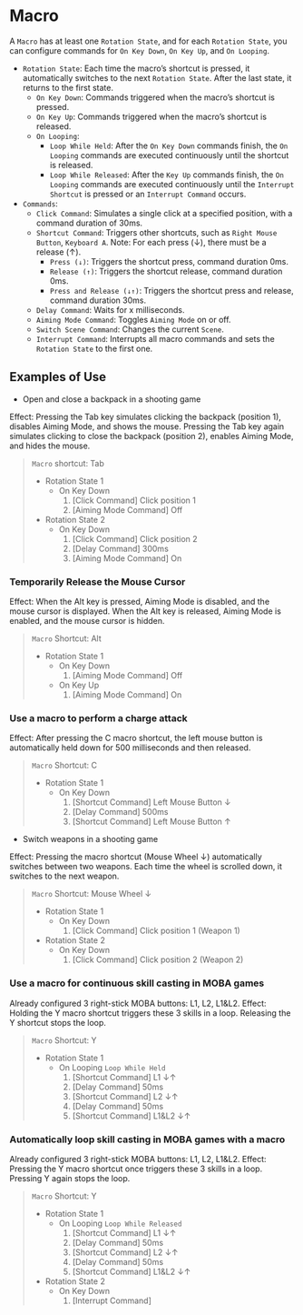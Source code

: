 # Macro

A `Macro` has at least one `Rotation State`, and for each `Rotation State`, you can configure commands for `On Key Down`, `On Key Up`, and `On Looping`.

* `Rotation State`: Each time the macro’s shortcut is pressed, it automatically switches to the next `Rotation State`. After the last state, it returns to the first state.
    * `On Key Down`: Commands triggered when the macro’s shortcut is pressed.
    * `On Key Up`: Commands triggered when the macro’s shortcut is released.
    * `On Looping`:
        * `Loop While Held`: After the `On Key Down` commands finish, the `On Looping` commands are executed continuously until the shortcut is released.
        * `Loop While Released`: After the `Key Up` commands finish, the `On Looping` commands are executed continuously until the `Interrupt Shortcut` is pressed or an `Interrupt Command` occurs.
* `Commands`:
    * `Click Command`: Simulates a single click at a specified position, with a command duration of 30ms.
    * `Shortcut Command`: Triggers other shortcuts, such as `Right Mouse Button`, `Keyboard A`. Note: For each press (↓), there must be a release (↑).
        * `Press (↓)`: Triggers the shortcut press, command duration 0ms.
        * `Release (↑)`: Triggers the shortcut release, command duration 0ms.
        * `Press and Release (↓↑)`: Triggers the shortcut press and release, command duration 30ms.
    * `Delay Command`: Waits for x milliseconds.
    * `Aiming Mode Command`: Toggles `Aiming Mode` on or off.
    * `Switch Scene Command`: Changes the current `Scene`.
    * `Interrupt Command`: Interrupts all macro commands and sets the `Rotation State` to the first one.

## Examples of Use
* Open and close a backpack in a shooting game

Effect: Pressing the Tab key simulates clicking the backpack (position 1), disables Aiming Mode, and shows the mouse.
Pressing the Tab key again simulates clicking to close the backpack (position 2), enables Aiming Mode, and hides the mouse.

> `Macro` shortcut: Tab
> * Rotation State 1
>   * On Key Down
>       1. [Click Command] Click position 1
>       2. [Aiming Mode Command] Off
> * Rotation State 2
>   * On Key Down
>       1. [Click Command] Click position 2
>       2. [Delay Command] 300ms
>       3. [Aiming Mode Command] On

### Temporarily Release the Mouse Cursor

Effect: When the Alt key is pressed, Aiming Mode is disabled, and the mouse cursor is displayed. When the Alt key is released, Aiming Mode is enabled, and the mouse cursor is hidden.

> `Macro` Shortcut: Alt
> * Rotation State 1
>   * On Key Down
>       1. [Aiming Mode Command] Off
>   * On Key Up
>       1. [Aiming Mode Command] On

### Use a macro to perform a charge attack

Effect: After pressing the C macro shortcut, the left mouse button is automatically held down for 500 milliseconds and then released.

> `Macro` Shortcut: C
> * Rotation State 1
>   * On Key Down
>       1. [Shortcut Command] Left Mouse Button ↓
>       2. [Delay Command] 500ms
>       3. [Shortcut Command] Left Mouse Button ↑

* Switch weapons in a shooting game

Effect: Pressing the macro shortcut (Mouse Wheel ↓) automatically switches between two weapons. Each time the wheel is scrolled down, it switches to the next weapon.

> `Macro` Shortcut: Mouse Wheel ↓
> * Rotation State 1
>   * On Key Down
>       1. [Click Command] Click position 1 (Weapon 1)
> * Rotation State 2
>   * On Key Down
>       1. [Click Command] Click position 2 (Weapon 2)

### Use a macro for continuous skill casting in MOBA games

Already configured 3 right-stick MOBA buttons: L1, L2, L1&L2. Effect: Holding the Y macro shortcut triggers these 3 skills in a loop. Releasing the Y shortcut stops the loop.

> `Macro` Shortcut: Y
> * Rotation State 1
>   * On Looping `Loop While Held`
>       1. [Shortcut Command] L1 ↓↑
>       2. [Delay Command] 50ms
>       3. [Shortcut Command] L2 ↓↑
>       4. [Delay Command] 50ms
>       5. [Shortcut Command] L1&L2 ↓↑

### Automatically loop skill casting in MOBA games with a macro

Already configured 3 right-stick MOBA buttons: L1, L2, L1&L2. Effect: Pressing the Y macro shortcut once triggers these 3 skills in a loop. Pressing Y again stops the loop.

> `Macro` Shortcut: Y
> * Rotation State 1
>   * On Looping `Loop While Released`
>       1. [Shortcut Command] L1 ↓↑
>       2. [Delay Command] 50ms
>       3. [Shortcut Command] L2 ↓↑
>       4. [Delay Command] 50ms
>       5. [Shortcut Command] L1&L2 ↓↑
> * Rotation State 2
>   * On Key Down
>       1. [Interrupt Command]